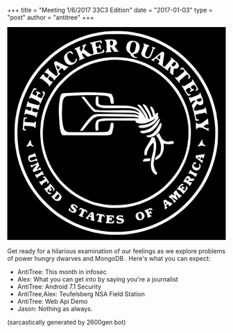 +++
title = "Meeting 1/6/2017 33C3 Edition"
date = "2017-01-03"
type = "post"
author = "antitree"
+++

![2600](/images/2600_ccc.png)

Get ready for a hilarious examination of our feelings as we explore
problems of power hungry dwarves and MongoDB . Here's what you can
expect:

* AntiTree: This month in infosec
* Alex: What you can get into by saying you're a journalist
* AntiTree: Android 7.1 Security
* AntiTree,Alex: Teufelsberg NSA Field Station
* AntiTree: Web Api Demo
* Jason: Nothing as always.

(sarcastically generated by 2600gen bot)
